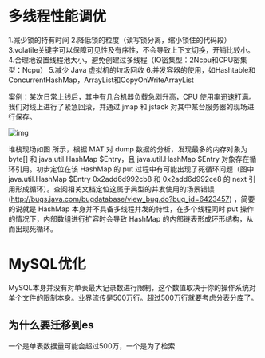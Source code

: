 # 多线程性能调优

1.减少锁的持有时间
2.降低锁的粒度（读写锁分离，缩小锁住的代码段）
3.volatile关键字可以保障可见性及有序性，不会导致上下文切换，开销比较小。
4.合理地设置线程池大小，避免创建过多线程（IO密集型：2Ncpu和CPU密集型：Ncpu）
5.减少 Java 虚拟机的垃圾回收
6.并发容器的使用，如Hashtable和ConcurrentHashMap，ArrayList和CopyOnWriteArrayList

案例：某次日常上线后，其中有几台机器负载急剧升高，CPU 使用率迅速打满。
我们对线上进行了紧急回滚，并通过 jmap 和 jstack 对其中某台服务器的现场进行保存。

![img](http://www.uml.org.cn/j2ee/images/2020101912.png)

堆栈现场如图  所示，根据 MAT 对 dump 数据的分析，发现最多的内存对象为 byte[] 和 java.util.HashMap $Entry，且 java.util.HashMap $Entry 对象存在循环引用。初步定位在该 HashMap 的 put 过程中有可能出现了死循环问题（图中 java.util.HashMap $Entry 0x2add6d992cb8 和 0x2add6d992ce8 的 next 引用形成循环）。查阅相关文档定位这属于典型的并发使用的场景错误 (http://bugs.java.com/bugdatabase/view_bug.do?bug_id=6423457) ，简要的说就是 HashMap 本身并不具备多线程并发的特性，在多个线程同时 put 操作的情况下，内部数组进行扩容时会导致 HashMap 的内部链表形成环形结构，从而出现死循环。





# MySQL优化

MySQL本身并没有对单表最大记录数进行限制，这个数值取决于你的操作系统对单个文件的限制本身。业界流传是500万行。超过500万行就要考虑分表分库了。

## 为什么要迁移到es

一个是单表数据量可能会超过500万，一个是为了检索



